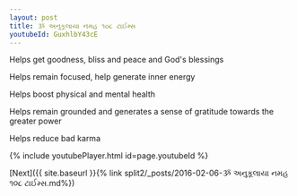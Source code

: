 ```yaml
---
layout: post
title: ૐ અનુકૂલાયા નમહ ૧૦૮ ટાઈમ્સ
youtubeId: GuxhlbY43cE
---
```

 
 
Helps get goodness, bliss and peace and God's blessings
 
Helps remain focused, help generate inner energy 
 
Helps boost physical and mental health 
 
Helps remain grounded and generates a sense of gratitude towards the greater power 
 
Helps reduce bad karma
 
 
 
 


{% include youtubePlayer.html id=page.youtubeId %}
 
[Next]({{ site.baseurl }}{% link  split2/_posts/2016-02-06-ૐ અનુકૂલાયા નમહ ૧૦૮ ટાઈમ્સ.md%})
 
